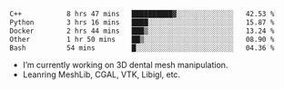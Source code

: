 <!--START_SECTION:waka-->

```txt
C++           8 hrs 47 mins   ██████████▓░░░░░░░░░░░░░░   42.53 %
Python        3 hrs 16 mins   ████░░░░░░░░░░░░░░░░░░░░░   15.87 %
Docker        2 hrs 44 mins   ███▒░░░░░░░░░░░░░░░░░░░░░   13.24 %
Other         1 hr 50 mins    ██▒░░░░░░░░░░░░░░░░░░░░░░   08.90 %
Bash          54 mins         █░░░░░░░░░░░░░░░░░░░░░░░░   04.36 %
```

<!--END_SECTION:waka-->

<!--
**0x11111111/0x11111111** is a ✨ _special_ ✨ repository because its `README.md` (this file) appears on your GitHub profile.

Here are some ideas to get you started:

- 🔭 I’m currently working on ...
- 🌱 I’m currently learning ...
- 👯 I’m looking to collaborate on ...
- 🤔 I’m looking for help with ...
- 💬 Ask me about ...
- 📫 How to reach me: ...
- 😄 Pronouns: ...
- ⚡ Fun fact: ...
-->
- I’m currently working on 3D dental mesh manipulation.
- Leanring MeshLib, CGAL, VTK, Libigl, etc.
